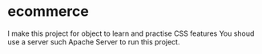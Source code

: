 # ecommerce
I make this project for object to learn and practise CSS features 
You shoud use a server such Apache Server to run this project.
